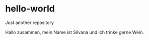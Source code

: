 # hello-world
Just another repository

Hallo zusammen, mein Name ist Silvana und ich trinke gerne Wein. 
